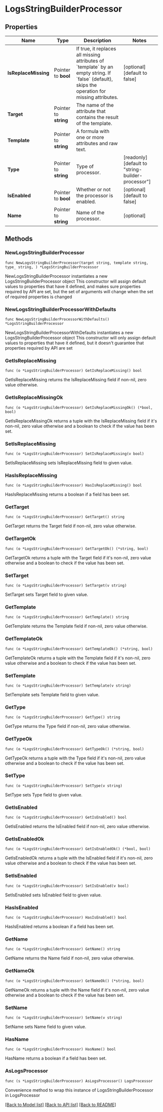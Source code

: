 # LogsStringBuilderProcessor

## Properties

Name | Type | Description | Notes
------------ | ------------- | ------------- | -------------
**IsReplaceMissing** | Pointer to **bool** | If true, it replaces all missing attributes of &#x60;template&#x60; by an empty string. If &#x60;false&#x60; (default), skips the operation for missing attributes. | [optional] [default to false]
**Target** | Pointer to **string** | The name of the attribute that contains the result of the template. | 
**Template** | Pointer to **string** | A formula with one or more attributes and raw text. | 
**Type** | Pointer to **string** | Type of processor. | [readonly] [default to "string-builder-processor"]
**IsEnabled** | Pointer to **bool** | Whether or not the processor is enabled. | [optional] [default to false]
**Name** | Pointer to **string** | Name of the processor. | [optional] 

## Methods

### NewLogsStringBuilderProcessor

`func NewLogsStringBuilderProcessor(target string, template string, type_ string, ) *LogsStringBuilderProcessor`

NewLogsStringBuilderProcessor instantiates a new LogsStringBuilderProcessor object
This constructor will assign default values to properties that have it defined,
and makes sure properties required by API are set, but the set of arguments
will change when the set of required properties is changed

### NewLogsStringBuilderProcessorWithDefaults

`func NewLogsStringBuilderProcessorWithDefaults() *LogsStringBuilderProcessor`

NewLogsStringBuilderProcessorWithDefaults instantiates a new LogsStringBuilderProcessor object
This constructor will only assign default values to properties that have it defined,
but it doesn't guarantee that properties required by API are set

### GetIsReplaceMissing

`func (o *LogsStringBuilderProcessor) GetIsReplaceMissing() bool`

GetIsReplaceMissing returns the IsReplaceMissing field if non-nil, zero value otherwise.

### GetIsReplaceMissingOk

`func (o *LogsStringBuilderProcessor) GetIsReplaceMissingOk() (*bool, bool)`

GetIsReplaceMissingOk returns a tuple with the IsReplaceMissing field if it's non-nil, zero value otherwise
and a boolean to check if the value has been set.

### SetIsReplaceMissing

`func (o *LogsStringBuilderProcessor) SetIsReplaceMissing(v bool)`

SetIsReplaceMissing sets IsReplaceMissing field to given value.

### HasIsReplaceMissing

`func (o *LogsStringBuilderProcessor) HasIsReplaceMissing() bool`

HasIsReplaceMissing returns a boolean if a field has been set.

### GetTarget

`func (o *LogsStringBuilderProcessor) GetTarget() string`

GetTarget returns the Target field if non-nil, zero value otherwise.

### GetTargetOk

`func (o *LogsStringBuilderProcessor) GetTargetOk() (*string, bool)`

GetTargetOk returns a tuple with the Target field if it's non-nil, zero value otherwise
and a boolean to check if the value has been set.

### SetTarget

`func (o *LogsStringBuilderProcessor) SetTarget(v string)`

SetTarget sets Target field to given value.


### GetTemplate

`func (o *LogsStringBuilderProcessor) GetTemplate() string`

GetTemplate returns the Template field if non-nil, zero value otherwise.

### GetTemplateOk

`func (o *LogsStringBuilderProcessor) GetTemplateOk() (*string, bool)`

GetTemplateOk returns a tuple with the Template field if it's non-nil, zero value otherwise
and a boolean to check if the value has been set.

### SetTemplate

`func (o *LogsStringBuilderProcessor) SetTemplate(v string)`

SetTemplate sets Template field to given value.


### GetType

`func (o *LogsStringBuilderProcessor) GetType() string`

GetType returns the Type field if non-nil, zero value otherwise.

### GetTypeOk

`func (o *LogsStringBuilderProcessor) GetTypeOk() (*string, bool)`

GetTypeOk returns a tuple with the Type field if it's non-nil, zero value otherwise
and a boolean to check if the value has been set.

### SetType

`func (o *LogsStringBuilderProcessor) SetType(v string)`

SetType sets Type field to given value.


### GetIsEnabled

`func (o *LogsStringBuilderProcessor) GetIsEnabled() bool`

GetIsEnabled returns the IsEnabled field if non-nil, zero value otherwise.

### GetIsEnabledOk

`func (o *LogsStringBuilderProcessor) GetIsEnabledOk() (*bool, bool)`

GetIsEnabledOk returns a tuple with the IsEnabled field if it's non-nil, zero value otherwise
and a boolean to check if the value has been set.

### SetIsEnabled

`func (o *LogsStringBuilderProcessor) SetIsEnabled(v bool)`

SetIsEnabled sets IsEnabled field to given value.

### HasIsEnabled

`func (o *LogsStringBuilderProcessor) HasIsEnabled() bool`

HasIsEnabled returns a boolean if a field has been set.

### GetName

`func (o *LogsStringBuilderProcessor) GetName() string`

GetName returns the Name field if non-nil, zero value otherwise.

### GetNameOk

`func (o *LogsStringBuilderProcessor) GetNameOk() (*string, bool)`

GetNameOk returns a tuple with the Name field if it's non-nil, zero value otherwise
and a boolean to check if the value has been set.

### SetName

`func (o *LogsStringBuilderProcessor) SetName(v string)`

SetName sets Name field to given value.

### HasName

`func (o *LogsStringBuilderProcessor) HasName() bool`

HasName returns a boolean if a field has been set.


### AsLogsProcessor

`func (s *LogsStringBuilderProcessor) AsLogsProcessor() LogsProcessor`

Convenience method to wrap this instance of LogsStringBuilderProcessor in LogsProcessor

[[Back to Model list]](../README.md#documentation-for-models) [[Back to API list]](../README.md#documentation-for-api-endpoints) [[Back to README]](../README.md)


